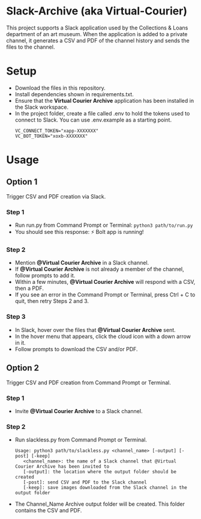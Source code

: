 # Slack-Archive (aka Virtual-Courier)
This project supports a Slack application used by the Collections & Loans department of an art museum. When the application is added to a private channel, it generates a CSV and PDF of the channel history and sends the files to the channel. 
# Setup
- Download the files in this repository.
- Install dependencies shown in requirements.txt.
- Ensure that the __Virtual Courier Archive__ application has been installed in the Slack workspace.
- In the project folder, create a file called .env to hold the tokens used to connect to Slack. You can use .env.example as a starting point.
  ```
  VC_CONNECT_TOKEN="xapp-XXXXXXX"
  VC_BOT_TOKEN="xoxb-XXXXXXX"
  ```
# Usage
## Option 1
Trigger CSV and PDF creation via Slack.
### Step 1
- Run run.py from Command Prompt or Terminal: `python3 path/to/run.py`
- You should see this response: ⚡️ Bolt app is running!
### Step 2
- Mention __@Virtual Courier Archive__ in a Slack channel.
- If __@Virtual Courier Archive__ is not already a member of the channel, follow prompts to add it.
- Within a few minutes, __@Virtual Courier Archive__ will respond with a CSV, then a PDF.
- If you see an error in the Command Prompt or Terminal, press Ctrl + C to quit, then retry Steps 2 and 3.
### Step 3
- In Slack, hover over the files that __@Virtual Courier Archive__ sent.
- In the hover menu that appears, click the cloud icon with a down arrow in it.
- Follow prompts to download the CSV and/or PDF.
## Option 2
Trigger CSV and PDF creation from Command Prompt or Terminal.
### Step 1
- Invite __@Virtual Courier Archive__ to a Slack channel.
### Step 2
- Run slackless.py from Command Prompt or Terminal.
  ```
  Usage: python3 path/to/slackless.py <channel_name> [-output] [-post] [-keep]
     <channel_name>: the name of a Slack channel that @Virtual Courier Archive has been invited to
     [-output]: the location where the output folder should be created
     [-post]: send CSV and PDF to the Slack channel
     [-keep]: save images downloaded from the Slack channel in the output folder
  ```
- The Channel_Name Archive output folder will be created. This folder contains the CSV and PDF.
